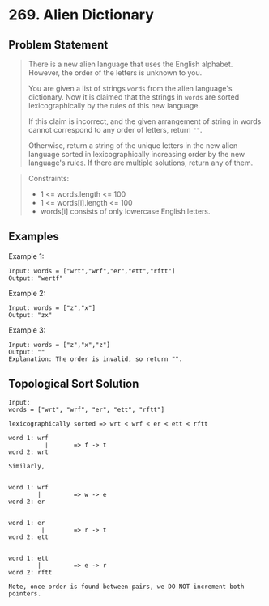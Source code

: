 # 269. Alien Dictionary

## Problem Statement

> There is a new alien language that uses the English alphabet. However, the order of the letters is unknown to you.
>
> You are given a list of strings `words` from the alien language's dictionary. Now it is claimed that the strings in `words` are sorted lexicographically by the rules of this new language.
>
> If this claim is incorrect, and the given arrangement of string in words cannot correspond to any order of letters, return `""`.
>
> Otherwise, return a string of the unique letters in the new alien language sorted in lexicographically increasing order by the new language's rules. If there are multiple solutions, return any of them.

> Constraints:
>
> - 1 <= words.length <= 100
> - 1 <= words[i].length <= 100
> - words[i] consists of only lowercase English letters.

## Examples

Example 1:

```
Input: words = ["wrt","wrf","er","ett","rftt"]
Output: "wertf"
```

Example 2:

```
Input: words = ["z","x"]
Output: "zx"
```

Example 3:

```
Input: words = ["z","x","z"]
Output: ""
Explanation: The order is invalid, so return "".
```

## Topological Sort Solution

```
Input:
words = ["wrt", "wrf", "er", "ett", "rftt"]

lexicographically sorted => wrt < wrf < er < ett < rftt

word 1: wrf
          |       => f -> t
word 2: wrt

Similarly,


word 1: wrf
        |         => w -> e
word 2: er


word 1: er
         |        => r -> t
word 2: ett


word 1: ett
        |         => e -> r
word 2: rftt

Note, once order is found between pairs, we DO NOT increment both pointers.
```
